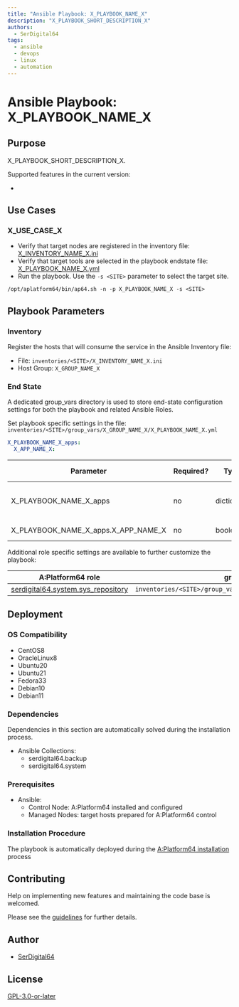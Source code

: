 ```yaml
---
title: "Ansible Playbook: X_PLAYBOOK_NAME_X"
description: "X_PLAYBOOK_SHORT_DESCRIPTION_X"
authors:
  - SerDigital64
tags:
  - ansible
  - devops
  - linux
  - automation
---
```


# Ansible Playbook: X_PLAYBOOK_NAME_X

## Purpose

X_PLAYBOOK_SHORT_DESCRIPTION_X.

Supported features in the current version:

-

## Use Cases

### X_USE_CASE_X

- Verify that target nodes are registered in the inventory file: [X_INVENTORY_NAME_X.ini](#inventory)
- Verify that target tools are selected in the playbook endstate file: [X_PLAYBOOK_NAME_X.yml](#end-state)
- Run the playbook. Use the `-s <SITE>` parameter to select the target site.

```shell
/opt/aplatform64/bin/ap64.sh -n -p X_PLAYBOOK_NAME_X -s <SITE>
```

## Playbook Parameters

### Inventory

Register the hosts that will consume the service in the Ansible Inventory file:

- File: `inventories/<SITE>/X_INVENTORY_NAME_X.ini`
- Host Group: `X_GROUP_NAME_X`

### End State

A dedicated group_vars directory is used to store end-state configuration settings for both the playbook and related Ansible Roles.

Set playbook specific settings in the file: `inventories/<SITE>/group_vars/X_GROUP_NAME_X/X_PLAYBOOK_NAME_X.yml`

```yaml
X_PLAYBOOK_NAME_X_apps:
  X_APP_NAME_X:
```

| Parameter                           | Required? | Type       | Default | Purpose / Value                           |
| ----------------------------------- | --------- | ---------- | ------- | ----------------------------------------- |
| X_PLAYBOOK_NAME_X_apps              | no        | dictionary |         | Define what applications will be deployed |
| X_PLAYBOOK_NAME_X_apps.X_APP_NAME_X | no        | boolean    | true    | Deploy the application?                   |

Additional role specific settings are available to further customize the playbook:

| A:Platform64 role                                                                | group_vars file                                                   |
| -------------------------------------------------------------------------------- | ----------------------------------------------------------------- |
| [serdigital64.system.sys_repository](../roles/sys_repository.md#role-parameters) | `inventories/<SITE>/group_vars/X_GROUP_NAME_X/sys_repository.yml` |

## Deployment

### OS Compatibility

- CentOS8
- OracleLinux8
- Ubuntu20
- Ubuntu21
- Fedora33
- Debian10
- Debian11

### Dependencies

Dependencies in this section are automatically solved during the installation process.

- Ansible Collections:
  - serdigital64.backup
  - serdigital64.system

### Prerequisites

- Ansible:
  - Control Node: A:Platform64 installed and configured
  - Managed Nodes: target hosts prepared for A:Platform64 control

### Installation Procedure

The playbook is automatically deployed during the [A:Platform64 installation](/#installation) process

## Contributing

Help on implementing new features and maintaining the code base is welcomed.

Please see the [guidelines](../contributing/guidelines.md) for further details.

## Author

- [SerDigital64](https://serdigital64.github.io/)

## License

[GPL-3.0-or-later](https://www.gnu.org/licenses/gpl-3.0.txt)
